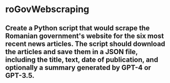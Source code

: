 # roGovWebscraping

## Create a Python script that would scrape the Romanian government's website for the six most recent news articles. The script should download the articles and save them in a JSON file, including the title, text, date of publication, and optionally a summary generated by GPT-4 or GPT-3.5.

